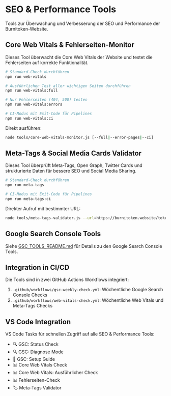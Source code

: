 # SEO & Performance Tools

Tools zur Überwachung und Verbesserung der SEO und Performance der Burnitoken-Website.

## Core Web Vitals & Fehlerseiten-Monitor

Dieses Tool überwacht die Core Web Vitals der Website und testet die Fehlerseiten auf korrekte Funktionalität.

```bash
# Standard-Check durchführen
npm run web-vitals

# Ausführlichen Test aller wichtigen Seiten durchführen
npm run web-vitals:full

# Nur Fehlerseiten (404, 500) testen
npm run web-vitals:errors

# CI-Modus mit Exit-Code für Pipelines
npm run web-vitals:ci
```

Direkt ausführen:

```bash
node tools/core-web-vitals-monitor.js [--full|--error-pages|--ci]
```

## Meta-Tags & Social Media Cards Validator

Dieses Tool überprüft Meta-Tags, Open Graph, Twitter Cards und strukturierte Daten für bessere SEO und Social Media Sharing.

```bash
# Standard-Check durchführen
npm run meta-tags

# CI-Modus mit Exit-Code für Pipelines
npm run meta-tags:ci
```

Direkter Aufruf mit bestimmter URL:

```bash
node tools/meta-tags-validator.js --url=https://burnitoken.website/token/
```

## Google Search Console Tools

Siehe [GSC_TOOLS_README.md](GSC_TOOLS_README.md) für Details zu den Google Search Console Tools.

## Integration in CI/CD

Die Tools sind in zwei GitHub Actions Workflows integriert:

1. `.github/workflows/gsc-weekly-check.yml`: Wöchentliche Google Search Console Checks
2. `.github/workflows/web-vitals-check.yml`: Wöchentliche Web Vitals und Meta-Tags Checks

## VS Code Integration

VS Code Tasks für schnellen Zugriff auf alle SEO & Performance Tools:

- 🔍 GSC: Status Check
- 🔍 GSC: Diagnose Mode
- 🔧 GSC: Setup Guide
- 📊 Core Web Vitals Check
- 📊 Core Web Vitals: Ausführlicher Check
- 📊 Fehlerseiten-Check
- 🏷️ Meta-Tags Validator
